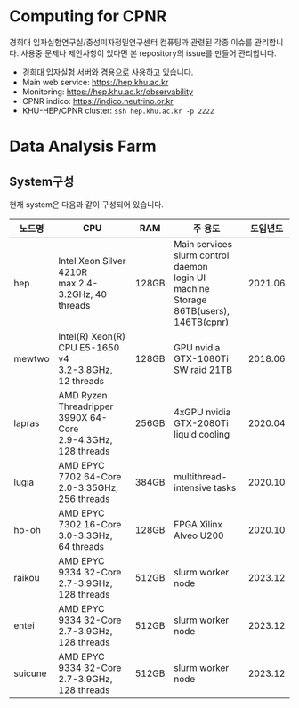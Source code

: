 # Computing for CPNR
경희대 입자실험연구실/중성미자정밀연구센터 컴퓨팅과 관련된 각종 이슈를 관리합니다.
사용중 문제나 제안사항이 있다면 본 repository의 issue를 만들어 관리합니다.

- 경희대 입자실험 서버와 겸용으로 사용하고 있습니다.
- Main web service: https://hep.khu.ac.kr
- Monitoring: https://hep.khu.ac.kr/observability
- CPNR indico: https://indico.neutrino.or.kr
- KHU-HEP/CPNR cluster: `ssh hep.khu.ac.kr -p 2222`

# Data Analysis Farm
## System구성
현재 system은 다음과 같이 구성되어 있습니다.

| 노드명 | CPU | RAM | 주 용도 | 도입년도 |
|---|---|---|---|---|
| hep | Intel Xeon Silver 4210R<br/>max 2.4-3.2GHz, 40 threads | 128GB | Main services<br/>slurm control daemon<br/>login UI machine<br/>Storage 86TB(users), 146TB(cpnr) | 2021.06 |
| mewtwo | Intel(R) Xeon(R) CPU E5-1650 v4<br/>3.2-3.8GHz, 12 threads | 128GB | GPU nvidia GTX-1080Ti<br/>SW raid 21TB | 2018.06 |
| lapras | AMD Ryzen Threadripper 3990X 64-Core<br/>2.9-4.3GHz, 128 threads | 256GB | 4xGPU nvidia GTX-2080Ti<br/>liquid cooling | 2020.04 |
| lugia | AMD EPYC 7702 64-Core<br/>2.0-3.35GHz, 256 threads | 384GB | multithread-intensive tasks | 2020.10 |
| ho-oh | AMD EPYC 7302 16-Core<br/>3.0-3.3GHz, 64 threads | 128GB | FPGA Xilinx Alveo U200 | 2020.10 |
| raikou | AMD EPYC 9334 32-Core<br/>2.7-3.9GHz, 128 threads | 512GB | slurm worker node | 2023.12 |
| entei | AMD EPYC 9334 32-Core<br/>2.7-3.9GHz, 128 threads | 512GB | slurm worker node | 2023.12 |
| suicune | AMD EPYC 9334 32-Core<br/>2.7-3.9GHz, 128 threads | 512GB | slurm worker node | 2023.12 |
